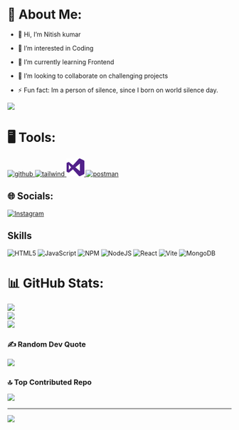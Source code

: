 # 💫 About Me:
- 👋 Hi, I’m Nitish kumar
- 👀 I’m interested in Coding
- 🌱 I’m currently learning Frontend
- 💞️ I’m looking to collaborate on challenging projects

- ⚡ Fun fact: Im a person of silence, since I born on world silence day.





<p align="center">
</p>
    <img src="https://readme-typing-svg.herokuapp.com?color=E22FE4&width=380&height=28&lines=Hi👋+I'm+Nitish+Kumar..;Passion+for+Learning+new+skills;Enthusiast+aspiring+developer;Always+eager+to+expand+my+skills..;Empowering+Others;Nice+To+Meet+You+....&center=true"></a></p>
    

    
# 🖥️ Tools: 

<a href="https://www.github.com" target="_blank" rel="noreferrer">
    <img src="https://www.vectorlogo.zone/logos/github/github-icon.svg" alt="github" width="40" height="40"/>
  </a>
 

  <a href="https://tailwindcss.com/" target="_blank" rel="noreferrer">
    <img src="https://www.vectorlogo.zone/logos/tailwindcss/tailwindcss-icon.svg" alt="tailwind" width="40" height="40"/>
  </a>


  <a href="https://code.visualstudio.com/" target="_blank" rel="noreferrer">
    <img src="https://raw.githubusercontent.com/devicons/devicon/master/icons/visualstudio/visualstudio-plain.svg" alt="vscode" width="40" height="40"/>
  </a>
  

 

  <a href="https://www.getpostman.com/" target="_blank" rel="noreferrer">
    <img src="https://www.vectorlogo.zone/logos/getpostman/getpostman-icon.svg" alt="postman" width="40" height="40"/>
  </a>
 


  

## 🌐 Socials:
[![Instagram](https://img.shields.io/badge/Instagram-%23E4405F.svg?logo=Instagram&logoColor=white)](https://instagram.com/its_nitish_cse) 
## Skills 
![HTML5](https://img.shields.io/badge/html5-%23E34F26.svg?style=for-the-badge&logo=html5&logoColor=white) ![JavaScript](https://img.shields.io/badge/javascript-%23323330.svg?style=for-the-badge&logo=javascript&logoColor=%23F7DF1E) ![NPM](https://img.shields.io/badge/NPM-%23CB3837.svg?style=for-the-badge&logo=npm&logoColor=white) ![NodeJS](https://img.shields.io/badge/node.js-6DA55F?style=for-the-badge&logo=node.js&logoColor=white) ![React](https://img.shields.io/badge/react-%2320232a.svg?style=for-the-badge&logo=react&logoColor=%2361DAFB) ![Vite](https://img.shields.io/badge/vite-%23646CFF.svg?style=for-the-badge&logo=vite&logoColor=white) ![MongoDB](https://img.shields.io/badge/MongoDB-%234ea94b.svg?style=for-the-badge&logo=mongodb&logoColor=white)



# 📊 GitHub Stats:
![](https://github-readme-stats.vercel.app/api?username=Nitish2004kumar&theme=dark&hide_border=false&include_all_commits=false&count_private=false)<br/>
![](https://github-readme-streak-stats.herokuapp.com/?user=Nitish2004kumar&theme=dark&hide_border=false)<br/>
![](https://github-readme-stats.vercel.app/api/top-langs/?username=Nitish2004kumar&theme=dark&hide_border=false&include_all_commits=false&count_private=false&layout=compact)



<!-- Proudly created with GPRM ( https://gprm.itsvg.in ) -->




### ✍️ Random Dev Quote
![](https://quotes-github-readme.vercel.app/api?type=horizontal&theme=radical)

### 🔝 Top Contributed Repo
![](https://github-contributor-stats.vercel.app/api?username=Nitish2004kumar&limit=5&theme=radical&combine_all_yearly_contributions=true)

---
[![](https://visitcount.itsvg.in/api?id=Nitish2004kumar&icon=0&color=0)](https://visitcount.itsvg.in)

<!-- Proudly created with GPRM ( https://gprm.itsvg.in ) -->

